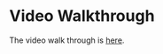 # Video Walkthrough

The video walk through is [here](https://drive.google.com/file/d/111gf2qw2TF1-jAoIn5raBFMfBzqF8P61/view?usp=sharing).


